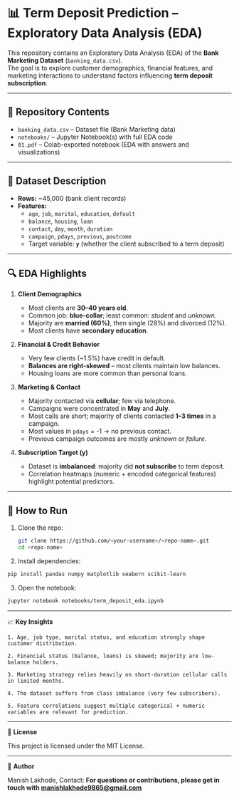 # 📊 Term Deposit Prediction – Exploratory Data Analysis (EDA)

This repository contains an Exploratory Data Analysis (EDA) of the **Bank Marketing Dataset** (`banking_data.csv`).  
The goal is to explore customer demographics, financial features, and marketing interactions to understand factors influencing **term deposit subscription**.

---

## 📂 Repository Contents
- `banking_data.csv` – Dataset file (Bank Marketing data)  
- `notebooks/` – Jupyter Notebook(s) with full EDA code  
- `01.pdf` – Colab-exported notebook (EDA with answers and visualizations)  

---

## 📑 Dataset Description
- **Rows:** ~45,000 (bank client records)  
- **Features:**  
  - `age`, `job`, `marital`, `education`, `default`  
  - `balance`, `housing`, `loan`  
  - `contact`, `day`, `month`, `duration`  
  - `campaign`, `pdays`, `previous`, `poutcome`  
  - Target variable: **`y`** (whether the client subscribed to a term deposit)  

---

## 🔍 EDA Highlights

1. **Client Demographics**
   - Most clients are **30–40 years old**.  
   - Common job: **blue-collar**; least common: *student* and *unknown*.  
   - Majority are **married (60%)**, then single (28%) and divorced (12%).  
   - Most clients have **secondary education**.

2. **Financial & Credit Behavior**
   - Very few clients (~1.5%) have credit in default.  
   - **Balances are right-skewed** – most clients maintain low balances.  
   - Housing loans are more common than personal loans.  

3. **Marketing & Contact**
   - Majority contacted via **cellular**; few via telephone.  
   - Campaigns were concentrated in **May** and **July**.  
   - Most calls are short; majority of clients contacted **1–3 times** in a campaign.  
   - Most values in `pdays` = -1 → no previous contact.  
   - Previous campaign outcomes are mostly *unknown* or *failure*.  

4. **Subscription Target (y)**
   - Dataset is **imbalanced**: majority did **not subscribe** to term deposit.  
   - Correlation heatmaps (numeric + encoded categorical features) highlight potential predictors.  

---

## 🚀 How to Run

1. Clone the repo:
   ```bash
   git clone https://github.com/<your-username>/<repo-name>.git
   cd <repo-name>
   ```

2. Install dependencies:

```bash
pip install pandas numpy matplotlib seaborn scikit-learn
```

3. Open the notebook:
```bash
jupyter notebook notebooks/term_deposit_eda.ipynb
```
---
📈 **Key Insights**
```
1. Age, job type, marital status, and education strongly shape customer distribution.

2. Financial status (balance, loans) is skewed; majority are low-balance holders.

3. Marketing strategy relies heavily on short-duration cellular calls in limited months.

4. The dataset suffers from class imbalance (very few subscribers).

5. Feature correlations suggest multiple categorical + numeric variables are relevant for prediction.
```
---
📜 **License**

This project is licensed under the MIT License.

---
👤 **Author**

Manish Lakhode, Contact:
**For questions or contributions, please get in touch with manishlakhode9865@gmail.com**
